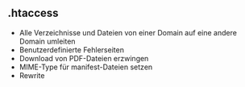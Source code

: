 ## .htaccess

- Alle Verzeichnisse und Dateien von einer Domain auf eine andere Domain umleiten
- Benutzerdefinierte Fehlerseiten
- Download von PDF-Dateien erzwingen
- MIME-Type für manifest-Dateien setzen
- Rewrite
